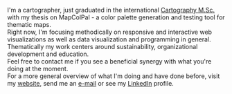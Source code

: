 I'm a cartographer, just graduated in the international <a href="https://cartographymaster.eu/" target="_blank">Cartography M.Sc.</a> with my thesis on MapColPal - a color palette generation and testing tool for thematic maps.
<br>Right now, I'm focusing methodically on responsive and interactive web visualizations as well as data visualization and programming in general.
<br>Thematically my work centers around sustainability, organizational development and education.
<br>Feel free to contact me if you see a beneficial synergy with what you're doing at the moment.
<br>For a more general overview of what I'm doing and have done before, visit my <a href="https://justvalerian.com" target="_blank">website</a>, send me an <a href="mailto:website@justvalerian.com" target="_blank">e-mail</a> or see my <a href="https://www.linkedin.com/in/valerianlange/" target="_blank">LinkedIn</a> profile.
         

<!---
justvalerian/justvalerian is a ✨ special ✨ repository because its `README.md` (this file) appears on your GitHub profile.
You can click the Preview link to take a look at your changes.
--->
